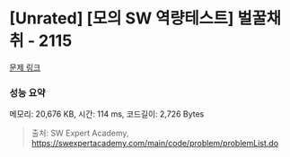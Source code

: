 # [Unrated] [모의 SW 역량테스트] 벌꿀채취 - 2115 

[문제 링크](https://swexpertacademy.com/main/code/problem/problemDetail.do?contestProbId=AV5V4A46AdIDFAWu) 

### 성능 요약

메모리: 20,676 KB, 시간: 114 ms, 코드길이: 2,726 Bytes



> 출처: SW Expert Academy, https://swexpertacademy.com/main/code/problem/problemList.do